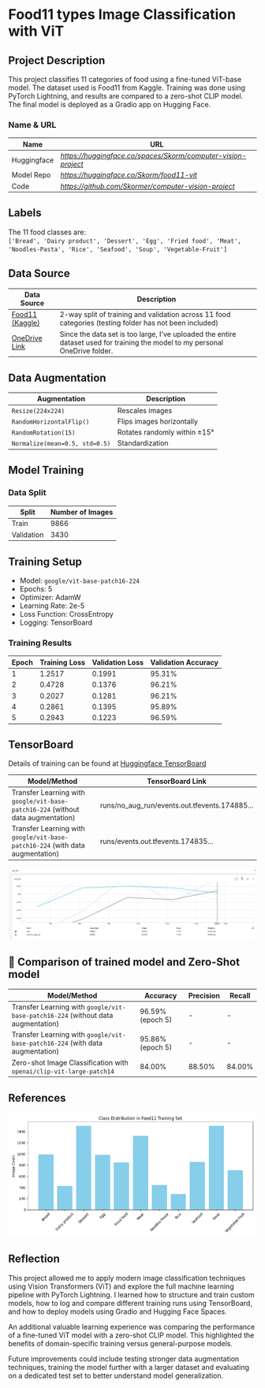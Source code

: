 # Food11 types Image Classification with ViT

## Project Description
This project classifies 11 categories of food using a fine-tuned ViT-base model. The dataset used is Food11 from Kaggle. Training was done using PyTorch Lightning, and results are compared to a zero-shot CLIP model. The final model is deployed as a Gradio app on Hugging Face.

### Name & URL
| Name          | URL |
|---------------|-----|
| Huggingface   | *https://huggingface.co/spaces/Skorm/computer-vision-project* |
| Model Repo    | *https://huggingface.co/Skorm/food11-vit* |
| Code          | *https://github.com/Skormer/computer-vision-project* |

## Labels
The 11 food classes are:  
`['Bread', 'Dairy product', 'Dessert', 'Egg', 'Fried food', 'Meat', 'Noodles-Pasta', 'Rice', 'Seafood', 'Soup', 'Vegetable-Fruit']`

## Data Source
| Data Source | Description |
|-------------|-------------|
| [Food11 (Kaggle)](https://www.kaggle.com/datasets/trolukovich/food11-image-dataset) | 2-way split of training and validation across 11 food categories (testing folder has not been included)|
| [OneDrive Link ](https://zhaw-my.sharepoint.com/:f:/g/personal/kaeppkev_students_zhaw_ch/EuGvyiCsPtJDkznJr4c8HlsBqKnLvlituIC587wWb3w5QQ) | Since the data set is too large, I've uploaded the entire dataset used for training the model to my personal OneDrive folder. |

## Data Augmentation
| Augmentation                     | Description |
|----------------------------------|-------------|
| `Resize(224x224)`                | Rescales images |
| `RandomHorizontalFlip()`         | Flips images horizontally |
| `RandomRotation(15)`             | Rotates randomly within ±15° |
| `Normalize(mean=0.5, std=0.5)`   | Standardization |

## Model Training

### Data Split
| Split      | Number of Images |
|------------|------------------|
| Train      | 9866             |
| Validation | 3430             |

## Training Setup
- Model: `google/vit-base-patch16-224`
- Epochs: 5
- Optimizer: AdamW
- Learning Rate: 2e-5
- Loss Function: CrossEntropy
- Logging: TensorBoard


### Training Results

| Epoch | Training Loss | Validation Loss | Validation Accuracy | 
|-------|----------------|-----------------|----------------------|
| 1     | 1.2517         | 0.1991          | 95.31%               |
| 2     | 0.4728         | 0.1376          | 96.21%               |
| 3     | 0.2027         | 0.1281          | 96.21%               |
| 4     | 0.2861         | 0.1395          | 95.89%               |
| 5     | 0.2943         | 0.1223          | 96.59%               |

## TensorBoard

Details of training can be found at [Huggingface TensorBoard](https://huggingface.co/Skorm/food11-vit/tensorboard)

| Model/Method                                                         | TensorBoard Link                                      |
|----------------------------------------------------------------------|------------------------------------------------------|
| Transfer Learning with `google/vit-base-patch16-224` (without data augmentation) | runs/no_aug_run/events.out.tfevents.174885...                 |
| Transfer Learning with `google/vit-base-patch16-224` (with data augmentation)  | runs/events.out.tfevents.174835...                |

![alt text](doc/eval_accuracy.png)

## 🧪 Comparison of trained model and Zero-Shot model 

| Model/Method                                                         | Accuracy | Precision | Recall |
|----------------------------------------------------------------------|----------|-----------|-----------|
| Transfer Learning with `google/vit-base-patch16-224` (without data augmentation) | 96.59%  (epoch 5)   | -         | -      |
| Transfer Learning with `google/vit-base-patch16-224` (with data augmentation)  | 95.86%  (epoch 5)    | -         | -      |
| Zero-shot Image Classification with `openai/clip-vit-large-patch14`| 84.00%     | 88.50%     | 84.00%     |

## References
![Distribution Chart](doc/class_distribution.png)

## Reflection

This project allowed me to apply modern image classification techniques using Vision Transformers (ViT) and explore the full machine learning pipeline with PyTorch Lightning. I learned how to structure and train custom models, how to log and compare different training runs using TensorBoard, and how to deploy models using Gradio and Hugging Face Spaces. 

An additional valuable learning experience was comparing the performance of a fine-tuned ViT model with a zero-shot CLIP model. This highlighted the benefits of domain-specific training versus general-purpose models.

Future improvements could include testing stronger data augmentation techniques, training the model further with a larger dataset and evaluating on a dedicated test set to better understand model generalization.